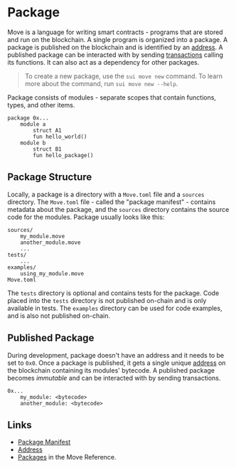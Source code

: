 # Package

<!--

    - packages and how they're stored
        - overview of packages and their contents (use a diagram)
        - how a package is created, and what it consists of
        - what is the package manifest
        - describe how "name" field is used
        - mention the "edition" field
        - what are the folders in a package and what are they for
        - how packages are imported (give Sui as an example)
        - what are addresses, and how they identify packages
        - how packages are published
        - leave a note that packages are also *upgradable*

-->

Move is a language for writing smart contracts - programs that are stored and run on the blockchain.
A single program is organized into a package. A package is published on the blockchain and is
identified by an [address](./address.md). A published package can be interacted with by sending
[transactions](./what-is-a-transaction.md) calling its functions. It can also act as a dependency
for other packages.

> To create a new package, use the `sui move new` command. To learn more about the command, run
> `sui move new --help`.

Package consists of modules - separate scopes that contain functions, types, and other items.

```
package 0x...
    module a
        struct A1
        fun hello_world()
    module b
        struct B1
        fun hello_package()
```

## Package Structure

Locally, a package is a directory with a `Move.toml` file and a `sources` directory. The `Move.toml`
file - called the "package manifest" - contains metadata about the package, and the `sources`
directory contains the source code for the modules. Package usually looks like this:

```
sources/
    my_module.move
    another_module.move
    ...
tests/
    ...
examples/
    using_my_module.move
Move.toml
```

The `tests` directory is optional and contains tests for the package. Code placed into the `tests`
directory is not published on-chain and is only available in tests. The `examples` directory can be
used for code examples, and is also not published on-chain.

## Published Package

During development, package doesn't have an address and it needs to be set to `0x0`. Once a package
is published, it gets a single unique [address](./address.md) on the blockchain containing its
modules' bytecode. A published package becomes _immutable_ and can be interacted with by sending
transactions.

```
0x...
    my_module: <bytecode>
    another_module: <bytecode>
```

## Links

- [Package Manifest](./manifest.md)
- [Address](./address.md)
- [Packages](/reference/packages.html) in the Move Reference.
